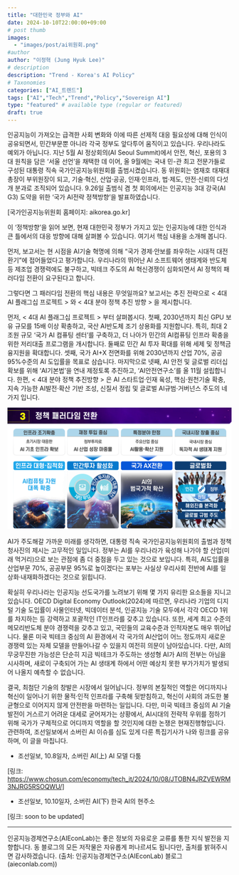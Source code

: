 ```yaml
---
title: "대한민국 정부와 AI"
date: 2024-10-10T22:00:00+09:00
# post thumb
images:
  - "images/post/ai위원회.png"
#author
author: "이정혁 (Jung Hyuk Lee)"
# description
description: "Trend - Korea's AI Policy"
# Taxonomies
categories: ["AI_트렌드"]
tags: ["AI","Tech","Trend","Policy","Sovereign AI"]
type: "featured" # available type (regular or featured)
draft: true
---
```


인공지능이 가져오는 급격한 사회 변화와 이에 따른 선제적 대응 필요성에 대해 인식이 공유되면서, 민간부문뿐 아니라 각국 정부도 앞다투어 움직이고 있습니다. 
우리나라도 예외가 아닙니다. 지난 5월 AI 정상회의(AI Seoul Summit)에서 안전, 혁신, 포용의 3대 원칙을 담은 ‘서울 선언’을 채택한 데 이어, 
올 9월에는 국내 민-관 최고 전문가들로 구성된 대통령 직속 국가인공지능위원회를 출범시켰습니다. 
동 위원회는 염재호 태재대 총장이 부위원장이 되고, 기술·혁신, 산업·공공, 인재·인프라, 법·제도, 안전·신뢰의 다섯 개 분과로 조직되어 있습니다. 
9.26일 출범식 겸 첫 회의에서는 인공지능 3대 강국(AI G3) 도약을 위한 ‘국가 AI전략 정책방향’을 발표하였습니다.

  [국가인공지능위원회 홈페이지: aikorea.go.kr]

이 ‘정책방향’을 읽어 보면, 현재 대한민국 정부가 가지고 있는 인공지능에 대한 인식과 큰 틀에서의 대응 방향에 대해 살펴볼 수 있습니다. 여기서 핵심 내용을 소개해 봅니다. 

먼저, 보고서는 현 시점을 AI기술 혁명에 의해 “국가 경제·안보를 좌우하는 시대적 대전환기”에 접어들었다고 평가합니다. 
우리나라의 뛰어난 AI 소프트웨어 생태계와 반도체 등 제조업 경쟁력에도 불구하고, 빅테크 주도의 AI 혁신경쟁이 심화되면서 AI 정책의 패러다임 전환이 요구된다고 합니다.

그렇다면 그 패러다임 전환의 핵심 내용은 무엇일까요? 
보고서는 추진 전략으로 < 4대 AI 플래그십 프로젝트 > 와 < 4대 분야 정책 추진 방향 > 을 제시합니다. 

먼저, < 4대 AI 플래그십 프로젝트 > 부터 살펴봅시다. 첫째, 2030년까지 최신 GPU 보유 규모를 15배 이상 확충하고, 국산 AI반도체 조기 상용화를 지원합니다. 
특히, 최대 2조원 규모 ‘국가 AI 컴퓨팅 센터’를 구축하고, 더 나아가 민간의 AI컴퓨팅 인프라 확충을 위한 저리대출 프로그램을 개시합니다. 
둘째로 민간 AI 투자 확대를 위해 세제 및 정책금융지원을 확대합니다. 
셋째, 국가 AI+X 전면화를 위해 2030년까지 산업 70%, 공공 95%수준의 AI 도입률을 목표로 삼습니다. 
마지막으로 넷째, AI 안전 및 글로벌 리더십 확보를 위해 ‘AI기본법’을 연내 제정토록 추진하고, ‘AI안전연구소’를 올 11월 설립합니다. 
한편, < 4대 분야 정책 추진방향 > 은 AI 스타트업·인재 육성, 핵심·원천기술 확충, 지속 가능한 AI발전·확산 기반 조성, 신질서 정립 및 글로벌 AI규범·거버넌스 주도의 네 가지 입니다. 

![국가 AI전략 정책방향](https://raw.githubusercontent.com/aieconlab/aieconlab.github.io/main/assets/images/post/ai_policy.png)

AI가 주도해갈 가까운 미래를 생각하면, 대통령 직속 국가인공지능위원회의 출범과 정책 청사진의 제시는 고무적인 일입니다. 
정부는 AI를 우리나라가 육성해 나가야 할 산업(미래 먹거리)으로 보는 관점에 좀 더 중점을 두고 있는 것으로 보입니다. 
특히, AI도입률을 산업부문 70%, 공공부문 95%로 높이겠다는 포부는 사실상 우리사회 전반에 AI를 일상화·내재화하겠다는 것으로 읽힙니다.

확실히 우리나라는 인공지능 선도국가를 노려보기 위해 몇 가지 유리한 요소들을 지니고 있습니다. 
OECD Digital Economy Outlook(2024)에 따르면, 우리나라 기업의 디지털 기술 도입률이 사물인터넷, 빅데이터 분석, 인공지능 기술 모두에서 각각 OECD 1위를 차지하는 등 강력하고 포괄적인 IT인프라를 갖추고 있습니다. 
또한, 세계 최고 수준의 메모리반도체 분야 경쟁력을 갖추고 있고, 국민들의 교육수준과 인적자본도 매우 뛰어납니다. 
물론 미국 빅테크 중심의 AI 환경에서 각 국가의 AI산업이 어느 정도까지 새로운 경쟁력 있는 자체 모델을 만들어나갈 수 있을지 여전히 의문이 남아있습니다. 
다만, AI의 무궁무진한 가능성은 단순히 지금 빅테크가 주도하는 생성형 AI가 AI의 전부는 아님을 시사하며, 
새로이 구축되어 가는 AI 생태계 하에서 어떤 예상치 못한 부가가치가 발생되어 나올지 예측할 수 없습니다.

결국, 최첨단 기술의 창발은 시장에서 일어납니다. 
정부의 본질적인 역할은 어디까지나 혁신이 일어나기 위한 물적·인적 인프라를 구축해 뒷받침하고, 혁신이 사회의 과도한 불균형으로 이어지지 않게 안전판을 마련하는 일입니다. 
다만, 미국 빅테크 중심의 AI 기술 발전이 거스르기 어려운 대세로 굳어져가는 상황에서, AI시대의 전략적 우위를 점하기 위해 국가가 구체적으로 어디까지 역할을 할 것인지에 대한 논쟁은 현재진행형입니다. 
관련하여, 조선일보에서 소버린 AI 이슈를 심도 있게 다룬 특집기사가 나와 링크를 공유하며, 이 글을 마칩니다.

- 조선일보, 10.8일자, 소버린 AI(上) AI 모델 다툼

[링크: https://www.chosun.com/economy/tech_it/2024/10/08/JTOBN4JRZVEWRM3NJRG5RSOQWU/]

- 조선일보, 10.10일자, 소버린 AI(下) 한국 AI의 현주소

[링크: soon to be updated]


<hr>

인공지능경제연구소(AIEconLab)는 좋은 정보의 자유로운 교류를 통한 지식 발전을 지향합니다. 동 블로그의 모든 저작물은 자유롭게 퍼나르셔도 됩니다만, 출처를 밝혀주시면 감사하겠습니다. 
(출처: 인공지능경제연구소(AIEconLab) 블로그(aieconlab.com))

